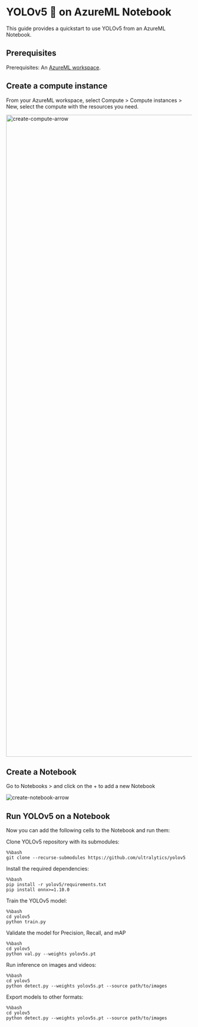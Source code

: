 # YOLOv5 🚀 on AzureML Notebook

This guide provides a quickstart to use YOLOv5 from an AzureML Notebook.

## Prerequisites 
Prerequisites: An [AzureML workspace](https://learn.microsoft.com/azure/machine-learning/concept-workspace?view=azureml-api-2).

## Create a compute instance

From your AzureML workspace, select Compute > Compute instances > New, select the compute with the resources you need.

<img width="1741" alt="create-compute-arrow" src="https://github.com/ouphi/ultralytics/assets/17216799/3e92fcc0-a08e-41a4-af81-d289cfe3b8f2">

## Create a Notebook

Go to Notebooks > and click on the + to add a new Notebook

![create-notebook-arrow](https://github.com/ouphi/ultralytics/assets/17216799/fa8d914c-3c65-42e6-bed2-c0079d71c889)

## Run YOLOv5 on a Notebook

Now you can add the following cells to the Notebook and run them:

Clone YOLOv5 repository with its submodules:

```
%%bash
git clone --recurse-submodules https://github.com/ultralytics/yolov5
```

Install the required dependencies:

```
%%bash
pip install -r yolov5/requirements.txt
pip install onnx>=1.10.0
```

Train the YOLOv5 model:

```
%%bash
cd yolov5
python train.py
```

Validate the model for Precision, Recall, and mAP

```
%%bash
cd yolov5
python val.py --weights yolov5s.pt
```

Run inference on images and videos:

```
%%bash
cd yolov5
python detect.py --weights yolov5s.pt --source path/to/images
```

Export models to other formats:

```
%%bash
cd yolov5
python detect.py --weights yolov5s.pt --source path/to/images
```
